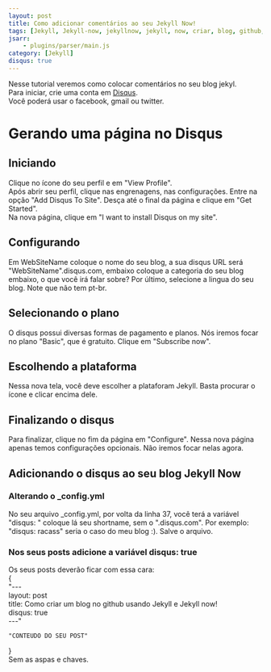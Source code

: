 ```yaml
---
layout: post
title: Como adicionar comentários ao seu Jekyll Now!
tags: [Jekyll, Jekyll-now, jekyllnow, jekyll, now, criar, blog, github, colocar, comentários, jekyll comentarios, disqus]
jsarr:
    - plugins/parser/main.js
category: [Jekyll]
disqus: true
---
```


Nesse tutorial veremos como colocar comentários no seu blog jekyl.  
Para iniciar, crie uma conta em [Disqus](https://disqus.com).  
Você poderá usar o facebook, gmail ou twitter.

# Gerando uma página no Disqus

## Iniciando

Clique no ícone do seu perfil e em "View Profile".  
Após abrir seu perfil, clique nas engrenagens, nas configurações. Entre na opção "Add Disqus To Site". Desça até o final da página e clique em "Get Started".  
Na nova página, clique em "I want to install Disqus on my site".

## Configurando  

Em WebSiteName coloque o nome do seu blog, a sua disqus URL será "WebSiteName".disqus.com, embaixo coloque a categoria do seu blog embaixo, o que você irá falar sobre?
Por último, selecione a lingua do seu blog. Note que não tem pt-br.  

## Selecionando o plano

O disqus possui diversas formas de pagamento e planos. Nós iremos focar no plano "Basic", que é gratuito. Clique em "Subscribe now".

## Escolhendo a plataforma

Nessa nova tela, você deve escolher a plataforam Jekyll. Basta procurar o ícone e clicar encima dele.

## Finalizando o disqus

Para finalizar, clique no fim da página em "Configure". Nessa nova página apenas temos configurações opcionais. Não iremos focar nelas agora.  

## Adicionando o disqus ao seu blog Jekyll Now

### Alterando o _config.yml

No seu arquivo _config.yml, por volta da linha 37, você terá a variável "disqus: " coloque lá seu shortname, sem o ".disqus.com". Por exemplo: "disqus: racass" seria o caso do meu blog :).
Salve o arquivo.  

### Nos seus posts adicione a variável disqus: true

Os seus posts deverão ficar com essa cara:  
{  
    "---  
    layout: post  
    title: Como criar um blog no github usando Jekyll e Jekyll now!  
    disqus: true  
    ---"

    "CONTEUDO DO SEU POST"
}  
Sem as aspas e chaves.